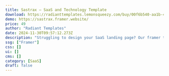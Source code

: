 ```yaml
---
title: Sastrax — SaaS and Technology Template
download: https://radianttemplates.lemonsqueezy.com/buy/00f6b540-aa1b-4eb6-bd87-4d6bc0846edc
demo: https://sastrax.framer.website/
price: 49
author: "Radiant Templates"
date: 2024-11-30T09:57:12.273Z
description: "Struggling to design your SaaS landing page? Our framer templates are pre-built with UI components specifically designed to showcase your SaaS product. Easily customize & launch your landing page in no time!"
ssg: ["Framer"]
css: []
ui: []
cms: []
category: [SaaS]
draft: false
---
```

